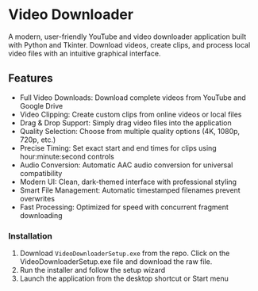 # Video Downloader

A modern, user-friendly YouTube and video downloader application built with Python and Tkinter. Download videos, create clips, and process local video files with an intuitive graphical interface.

##  Features

- Full Video Downloads: Download complete videos from YouTube and Google Drive
- Video Clipping: Create custom clips from online videos or local files
- Drag & Drop Support: Simply drag video files into the application
- Quality Selection: Choose from multiple quality options (4K, 1080p, 720p, etc.)
- Precise Timing: Set exact start and end times for clips using hour:minute:second controls
- Audio Conversion: Automatic AAC audio conversion for universal compatibility
- Modern UI: Clean, dark-themed interface with professional styling
- Smart File Management: Automatic timestamped filenames prevent overwrites
- Fast Processing: Optimized for speed with concurrent fragment downloading


### Installation

1. Download `VideoDownloaderSetup.exe` from the repo. Click on the VideoDownloaderSetup.exe file and download the raw file.
2. Run the installer and follow the setup wizard
3. Launch the application from the desktop shortcut or Start menu

